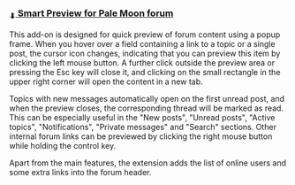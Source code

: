 ### [<sub>⬇</sub> Smart Preview for Pale Moon forum](https://github.com/JustOff/pmforum-smart-preview/releases)

This add-on is designed for quick preview of forum content using a popup frame. When you hover over a field containing a link to a topic or a single post, the cursor icon changes, indicating that you can preview this item by clicking the left mouse button. A further click outside the preview area or pressing the Esc key will close it, and clicking on the small rectangle in the upper right corner will open the content in a new tab.

Topics with new messages automatically open on the first unread post, and when the preview closes, the corresponding thread will be marked as read. This can be especially useful in the "New posts", "Unread posts", "Active topics", "Notifications", "Private messages" and "Search" sections. Other internal forum links can be previewed by clicking the right mouse button while holding the control key.

Apart from the main features, the extension adds the list of online users and some extra links into the forum header.
